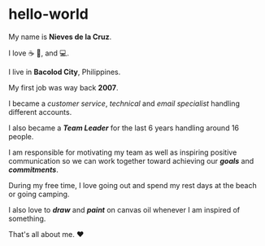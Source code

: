 # hello-world

My name is <strong>Nieves de la Cruz</strong>.

I love :coffee: :pizza:, and :computer:.

I live in <strong>Bacolod City</strong>, Philippines.

My first job was way back <strong>2007</strong>.

I became a <em>customer service</em>, <em>technical</em> and <em>email specialist</em> handling different accounts.

I also became a <em><strong>Team Leader</strong></em> for the last 6 years handling around 16 people.

I am responsible for motivating my team as well as inspiring positive communication so we can work together toward achieving our <em><strong>goals</strong></em> and <em><strong>commitments</strong></em>.

During my free time, I love going out and spend my rest days at the beach or going camping.

I also love to <em><strong>draw</strong></em> and <em><strong>paint</strong></em> on canvas oil whenever I am inspired of something.

That's all about me. :heart:

